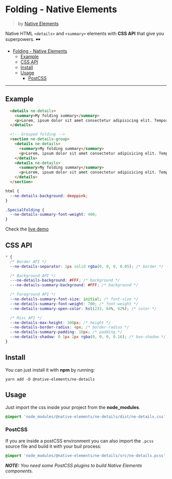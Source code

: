 # Folding - Native Elements
> by [Native Elements](https://github.com/equinusocio/native-elements)

Native HTML `<details>` and `<summary>` elements with **CSS API** that give you superpowers. 🕶

- [Folding - Native Elements](#folding---native-elements)
  - [Example](#example)
  - [CSS API](#css-api)
  - [Install](#install)
  - [Usage](#usage)
    - [PostCSS](#postcss)

---

## Example

```html
  <details ne-details>
    <summary>My folding summary</summary>
    <p>Lorem, ipsum dolor sit amet consectetur adipisicing elit. Temporibus provident saepe deserunt veritatis? Totam, corrupti. Dolor quos, numquam totam quae ea enim maiores sequi et? Optio harum adipisci neque nemo.</p>
  </details>

  <!-- Grouped folding -->
  <section ne-details-group>
    <details ne-details>
      <summary>My folding summary</summary>
      <p>Lorem, ipsum dolor sit amet consectetur adipisicing elit. Temporibus provident saepe deserunt veritatis? Totam, corrupti. Dolor quos, numquam totam quae ea enim maiores sequi et? Optio harum adipisci neque nemo.</p>
    </details>
    <details ne-details>
      <summary>My folding summary</summary>
      <p>Lorem, ipsum dolor sit amet consectetur adipisicing elit. Temporibus provident saepe deserunt veritatis? Totam, corrupti. Dolor quos, numquam totam quae ea enim maiores sequi et? Optio harum adipisci neque nemo.</p>
    </details>
  </section>
```

```css
html {
  --ne-details-background: deeppink;
}

.SpecialFolding {
  --ne-details-summary-font-weight: 400;
}
```

Check the [live demo](https://ne-details.stackblitz.io/)


## CSS API

```css
* {
  /* Border API */
  --ne-details-separator: 1px solid rgba(0, 0, 0, 0.05); /* border */

  /* Background API */
  ---ne-details-background: #FFF; /* background */
  ---ne-details-summary-background: #FFF; /* background */

  /* Foreground API */
  --ne-details-summary-font-size: initial; /* font-size */
  --ne-details-summary-font-weight: 700; /* font-weight */
  --ne-details-summary-open-color: hsl(233, 64%, 62%); /* color */

  /* Misc API */
  --ne-details-max-height: 300px; /* height */
  --ne-details-border-radius: 4px; /* border-radius */
  --ne-details-summary-padding: 16px; /* padding */
  --ne-details-shadow: 0 1px 2px rgba(0, 0, 0, 0.16); /* box-shadow */
}
```

## Install

You can just install it with **npm** by running:
```
yarn add -D @native-elements/ne-details
```


## Usage
Just import the css inside your project from the **node_modules**.
```css
@import 'node_modules/@native-elements/ne-details/dist/ne-details.css';
```

### PostCSS
If you are inside a postCSS environment you can also import the `.pcss` source file and build it with your buil process:
```css
@import 'node_modules/@native-elements/ne-details/src/ne-details.pcss';
```

_**NOTE:** You need some PostCSS plugins to build Native Elements components._